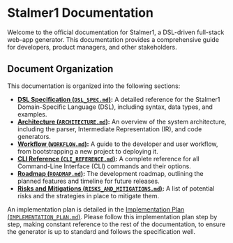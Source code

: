 # Stalmer1 Documentation

Welcome to the official documentation for Stalmer1, a DSL-driven full-stack web-app generator. This documentation provides a comprehensive guide for developers, product managers, and other stakeholders.

## Document Organization

This documentation is organized into the following sections:

- **[DSL Specification (`DSL_SPEC.md`)](DSL_SPEC.md):** A detailed reference for the Stalmer1 Domain-Specific Language (DSL), including syntax, data types, and examples.
- **[Architecture (`ARCHITECTURE.md`)](ARCHITECTURE.md):** An overview of the system architecture, including the parser, Intermediate Representation (IR), and code generators.
- **[Workflow (`WORKFLOW.md`)](WORKFLOW.md):** A guide to the developer and user workflow, from bootstrapping a new project to deploying it.
- **[CLI Reference (`CLI_REFERENCE.md`)](CLI_REFERENCE.md):** A complete reference for all Command-Line Interface (CLI) commands and their options.
- **[Roadmap (`ROADMAP.md`)](ROADMAP.md):** The development roadmap, outlining the planned features and timeline for future releases.
- **[Risks and Mitigations (`RISKS_AND_MITIGATIONS.md`)](RISKS_AND_MITIGATIONS.md):** A list of potential risks and the strategies in place to mitigate them.

An implementation plan is detailed in the [Implementation Plan (`IMPLEMENTATION_PLAN.md`)](IMPLEMENTATION_PLAN.md). Please follow this implementation plan step by step, making constant reference to the rest of the documentation, to ensure the generator is up to standard and follows the specification well.
